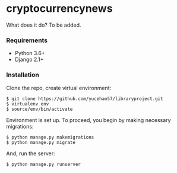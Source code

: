 # cryptocurrencynews



What does it do? To be added.



### Requirements

* Python 3.6+
* Django 2.1+

### Installation

Clone the repo, create virtual environment:

    $ git clone https://github.com/yucehan57/libraryproject.git
    $ virtualenv env
    $ source/env/bin/activate

Environment is set up. To proceed, you begin by making necessary migrations:

    $ python manage.py makemigrations
    $ python manage.py migrate

And, run the server:

    $ python manage.py runserver
